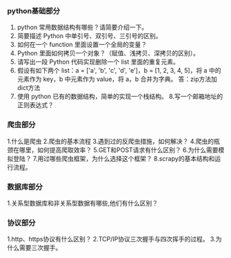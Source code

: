 ### python基础部分

1. python 常用数据结构有哪些？请简要介绍一下。
2. 简要描述 Python 中单引号、双引号、三引号的区别。
3. 如何在一个 function 里面设置一个全局的变量？
4. Python 里面如何拷贝一个对象？（赋值、浅拷贝、深拷贝的区别）。
5. 请写出一段 Python 代码实现删除一个 list 里面的重复元素。
6. 假设有如下两个 list：a = ['a', 'b', 'c', 'd', 'e']，b = [1, 2, 3, 4, 5]，将 a 中的元素作为 key，b 中元素作为 value，将 a，b 合并为字典。
   答：zip方法加dict方法
7. 使用 python 已有的数据结构，简单的实现一个栈结构。
8.写一个邮箱地址的正则表达式？

### 爬虫部分

1.什么是爬虫
2.爬虫的基本流程
3.遇到过的反爬虫措施，如何解决？
4.爬虫的瓶颈在哪里，如何提高爬取效率？
5.GET和POST请求有什么区别？
6.为什么需要模拟登陆？
7.用过哪些爬虫框架，为什么选择这个框架？
8.scrapy的基本结构和运行流程。


### 数据库部分
1.关系型数据库和非关系型数据有哪些,他们有什么区别？



### 协议部分
1.http、https协议有什么区别？
2.TCP/IP协议三次握手与四次挥手的过程。
3.为什么需要三次握手。









